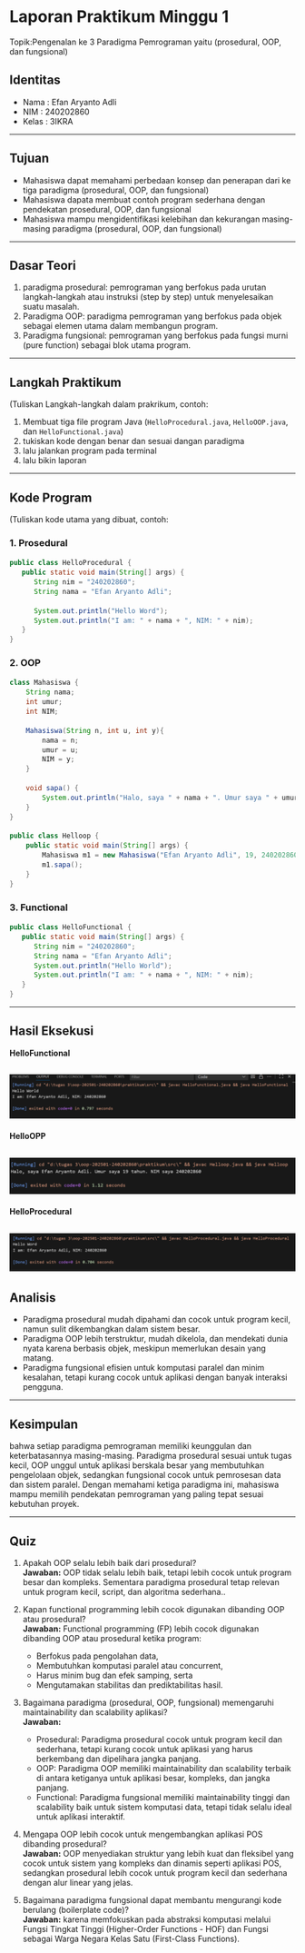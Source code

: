 # Laporan Praktikum Minggu 1 
Topik:Pengenalan ke 3 Paradigma Pemrograman yaitu (prosedural, OOP, dan fungsional)

## Identitas
- Nama  : Efan Aryanto Adli
- NIM   : 240202860
- Kelas : 3IKRA

---

## Tujuan
- Mahasiswa dapat memahami perbedaan konsep dan penerapan dari ke tiga paradigma (prosedural, OOP, dan fungsional)
- Mahasiswa dapata membuat contoh program sederhana dengan pendekatan prosedural, OOP, dan fungsional
- Mahasiswa mampu mengidentifikasi kelebihan dan kekurangan masing-masing paradigma (prosedural, OOP, dan fungsional)

---

## Dasar Teori 
1. paradigma prosedural: pemrograman yang berfokus pada urutan langkah-langkah atau instruksi (step by step) untuk menyelesaikan suatu masalah.
2. Paradigma OOP: paradigma pemrograman yang berfokus pada objek sebagai elemen utama dalam membangun program.  
3. Paradigma fungsional: pemrograman yang berfokus pada fungsi murni (pure function) sebagai blok utama program.

---

## Langkah Praktikum
(Tuliskan Langkah-langkah dalam prakrikum, contoh:
1. Membuat tiga file program Java (`HelloProcedural.java`, `HelloOOP.java`, dan `HelloFunctional.java`)
2. tukiskan kode dengan benar dan sesuai dangan paradigma 
3. lalu jalankan program pada terminal
4. lalu bikin laporan 

---

## Kode Program
(Tuliskan kode utama yang dibuat, contoh:  

### 1. Prosedural
```java
public class HelloProcedural {
   public static void main(String[] args) {
      String nim = "240202860";
      String nama = "Efan Aryanto Adli";
      
      System.out.println("Hello Word");
      System.out.println("I am: " + nama + ", NIM: " + nim);
   }
}
```
### 2. OOP
```java
class Mahasiswa {
    String nama;
    int umur;
    int NIM;

    Mahasiswa(String n, int u, int y){
        nama = n;
        umur = u;
        NIM = y;
    }

    void sapa() {
        System.out.println("Halo, saya " + nama + ". Umur saya " + umur + " tahun. NIM saya " + NIM);
    }
}

public class Helloop {
    public static void main(String[] args) {
        Mahasiswa m1 = new Mahasiswa("Efan Aryanto Adli", 19, 240202860);
        m1.sapa();
    }
}
```
### 3. Functional
```java
public class HelloFunctional {
   public static void main(String[] args) {
      String nim = "240202860";
      String nama = "Efan Aryanto Adli";
      System.out.println("Hello World");
      System.out.println("I am: " + nama + ", NIM: " + nim);
   }
}
```
---

## Hasil Eksekusi

**HelloFunctional**  

![Screenshot hasil](screenshot/ScreenshotFunctionl.png)
---

**HelloOPP**  

![Screenshot hasil](screenshot/ScreenshotOOP.png)
---

**HelloProcedural**

![Screenshot hasil](screenshot/ScreenshotProsedural.png)
---


## Analisis

- Paradigma prosedural mudah dipahami dan cocok untuk program kecil, namun sulit dikembangkan dalam sistem besar.  
- Paradigma OOP lebih terstruktur, mudah dikelola, dan mendekati dunia nyata karena berbasis objek, meskipun memerlukan desain yang matang.
- Paradigma fungsional efisien untuk komputasi paralel dan minim kesalahan, tetapi kurang cocok untuk aplikasi dengan banyak interaksi pengguna.

---

## Kesimpulan
bahwa setiap paradigma pemrograman memiliki keunggulan dan keterbatasannya masing-masing.
Paradigma prosedural sesuai untuk tugas kecil, OOP unggul untuk aplikasi berskala besar yang membutuhkan pengelolaan objek, sedangkan fungsional cocok untuk pemrosesan data dan sistem paralel.
Dengan memahami ketiga paradigma ini, mahasiswa mampu memilih pendekatan pemrograman yang paling tepat sesuai kebutuhan proyek.

---

## Quiz
1. Apakah OOP selalu lebih baik dari prosedural?  
   **Jawaban:** OOP tidak selalu lebih baik, tetapi lebih cocok untuk program besar dan kompleks. Sementara paradigma prosedural tetap relevan untuk program kecil, script, dan algoritma sederhana..  

2. Kapan functional programming lebih cocok digunakan dibanding OOP atau prosedural?  
   **Jawaban:**
   Functional programming (FP) lebih cocok digunakan dibanding OOP atau prosedural ketika program:
   - Berfokus pada pengolahan data,
   - Membutuhkan komputasi paralel atau concurrent,
   - Harus minim bug dan efek samping, serta
   - Mengutamakan stabilitas dan prediktabilitas hasil.

3. Bagaimana paradigma (prosedural, OOP, fungsional) memengaruhi maintainability dan scalability aplikasi?  
   **Jawaban:**  
   - Prosedural: Paradigma prosedural cocok untuk program kecil dan sederhana, tetapi kurang cocok untuk aplikasi yang harus berkembang dan dipelihara jangka panjang.  
   - OOP: Paradigma OOP memiliki maintainability dan scalability terbaik di antara ketiganya untuk aplikasi besar, kompleks, dan jangka panjang. 
   - Functional: Paradigma fungsional memiliki maintainability tinggi dan scalability baik untuk sistem komputasi data, tetapi tidak selalu ideal untuk aplikasi interaktif. 

4. Mengapa OOP lebih cocok untuk mengembangkan aplikasi POS dibanding prosedural?  
   **Jawaban:** OOP menyediakan struktur yang lebih kuat dan fleksibel yang cocok untuk sistem yang kompleks dan dinamis seperti aplikasi POS, sedangkan prosedural lebih cocok untuk program kecil dan sederhana dengan alur linear yang jelas. 

5. Bagaimana paradigma fungsional dapat membantu mengurangi kode berulang (boilerplate code)?  
   **Jawaban:** karena memfokuskan pada abstraksi komputasi melalui Fungsi Tingkat Tinggi (Higher-Order Functions - HOF) dan Fungsi sebagai Warga Negara Kelas Satu (First-Class Functions). 

